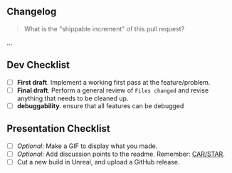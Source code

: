 ## Changelog

> What is the "shippable increment" of this pull request?

...

## Dev Checklist

* [ ] **First draft**. Implement a working first pass at the feature/problem.
* [ ] **Final draft**. Perform a general review of `Files changed` and revise anything that needs to be cleaned up.
* [ ] **debuggability**. ensure that all features can be debugged

## Presentation Checklist

* [ ] *Optional:* Make a GIF to display what you made.
* [ ] *Optional:* Add discussion points to the readme. Remember: [CAR/STAR](https://www.google.com/search?q=car+challenge+action+result).
* [ ] Cut a new build in Unreal, and upload a GitHub release.
